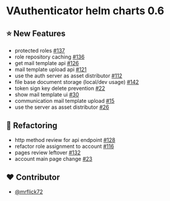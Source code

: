 # VAuthenticator helm charts 0.6

## :star: New Features

- protected roles [#137](https://github.com/VAuthenticator/vauthenticator/issues/137)
- role repository caching [#136](https://github.com/VAuthenticator/vauthenticator/issues/136)
- get mail template api [#126](https://github.com/VAuthenticator/vauthenticator/issues/126)
- mail template upload api [#121](https://github.com/VAuthenticator/vauthenticator/issues/121)
- use the auth server as asset distributor [#112](https://github.com/VAuthenticator/vauthenticator/issues/112)
- file base document storage (local/dev usage) [#142](https://github.com/VAuthenticator/vauthenticator/issues/142)
- token sign key delete prevention [#22](https://github.com/VAuthenticator/vauthenticator-management-ui/issues/22)
- show mail template ui [#30](https://github.com/VAuthenticator/vauthenticator-management-ui/issues/30)
- communication mail template upload [#15](https://github.com/VAuthenticator/vauthenticator-management-ui/issues/15)
- use the server as asset distributor [#26](https://github.com/VAuthenticator/vauthenticator-management-ui/issues/26)

## :art: Refactoring

- http method review for api endpoint [#128](https://github.com/VAuthenticator/vauthenticator/issues/128)
- refactor role assignment to account [#116](https://github.com/VAuthenticator/vauthenticator/issues/116)
- pages review leftover [#132](https://github.com/VAuthenticator/vauthenticator/issues/132)
- account main page change [#23](https://github.com/VAuthenticator/vauthenticator-management-ui/issues/23)

## :heart: Contributor

- [@mrflick72](https://github.com/mrFlick72)